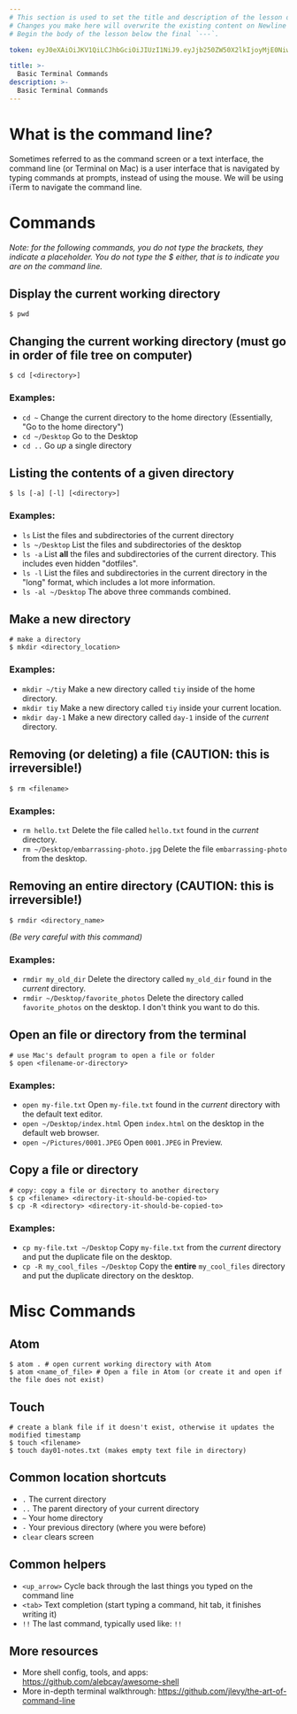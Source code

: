 ```yaml
---
# This section is used to set the title and description of the lesson on Newline. Do not edit `token`.
# Changes you make here will overwrite the existing content on Newline when synced via Github.
# Begin the body of the lesson below the final `---`.

token: eyJ0eXAiOiJKV1QiLCJhbGciOiJIUzI1NiJ9.eyJjb250ZW50X2lkIjoyMjE0NiwiY29udGVudF90eXBlIjoiTGVzc29uIn0.faTbFFsI0zVgvvvs-ZXWqcots2UL4qK0WwzV_86T06s

title: >-
  Basic Terminal Commands
description: >-
  Basic Terminal Commands
---
```

# What is the command line? 
Sometimes referred to as the command screen or a text interface, the command line (or Terminal on Mac) is a user interface that is navigated by typing commands at prompts, instead of using the mouse. We will be using iTerm to navigate the command line. 

# Commands
*Note: for the following commands, you do not type the brackets, they indicate a placeholder. You do not type the $ either, that is to indicate you are on the command line.*

## Display the current working directory
```
$ pwd
```

## Changing the current working directory (must go in order of file tree on computer)
```
$ cd [<directory>]
```

### Examples:
- `cd ~` Change the current directory to the home directory (Essentially, "Go to the home directory")
- `cd ~/Desktop` Go to the Desktop
- `cd ..` Go _up_ a single directory


## Listing the contents of a given directory
```
$ ls [-a] [-l] [<directory>]
```

### Examples:
- `ls` List the files and subdirectories of the current directory
- `ls ~/Desktop` List the files and subdirectories of the desktop
- `ls -a` List **all** the files and subdirectories of the current directory. This includes even hidden "dotfiles".
- `ls -l` List the files and subdirectories in the current directory in the "long" format, which includes a lot more information.
- `ls -al ~/Desktop` The above three commands combined.


## Make a new directory
```
# make a directory
$ mkdir <directory_location>
```

### Examples:
- `mkdir ~/tiy` Make a new directory called `tiy` inside of the home directory.
- `mkdir tiy` Make a new directory called `tiy` inside your current location.
- `mkdir day-1` Make a new directory called `day-1` inside of the _current_ directory.

## Removing (or deleting) a file (CAUTION: this is irreversible!)
```
$ rm <filename>
```

### Examples:
- `rm hello.txt` Delete the file called `hello.txt` found in the _current_ directory.
- `rm ~/Desktop/embarrassing-photo.jpg` Delete the file `embarrassing-photo` from the desktop.


## Removing an entire directory (CAUTION: this is irreversible!)
```
$ rmdir <directory_name>
```
_(Be very careful with this command)_

### Examples:
- `rmdir my_old_dir` Delete the directory called `my_old_dir` found in the _current_ directory.
- `rmdir ~/Desktop/favorite_photos` Delete the directory called `favorite_photos` on the desktop. I don't think you want to do this.


## Open an file or directory from the terminal
```
# use Mac's default program to open a file or folder
$ open <filename-or-directory>
```

### Examples:
- `open my-file.txt` Open `my-file.txt` found in the _current_ directory with the default text editor.
- `open ~/Desktop/index.html` Open `index.html` on the desktop in the default web browser.
- `open ~/Pictures/0001.JPEG` Open `0001.JPEG` in Preview.


## Copy a file or directory
```
# copy: copy a file or directory to another directory
$ cp <filename> <directory-it-should-be-copied-to>
$ cp -R <directory> <directory-it-should-be-copied-to>
```

### Examples:
- `cp my-file.txt ~/Desktop` Copy `my-file.txt` from the _current_ directory and put the duplicate file on the desktop.
- `cp -R my_cool_files ~/Desktop` Copy the **entire** `my_cool_files` directory and put the duplicate directory on the desktop.

# Misc Commands

## Atom
```
$ atom . # open current working directory with Atom
$ atom <name_of_file> # Open a file in Atom (or create it and open if the file does not exist)
```

## Touch
```
# create a blank file if it doesn't exist, otherwise it updates the modified timestamp
$ touch <filename>
$ touch day01-notes.txt (makes empty text file in directory) 
```

## Common location shortcuts
- `.` The current directory
- `..` The parent directory of your current directory
- `~` Your home directory
- `-` Your previous directory (where you were before)
- `clear` clears screen 

## Common helpers
- `<up_arrow>` Cycle back through the last things you typed on the command line
- `<tab>` Text completion (start typing a command, hit tab, it finishes writing it)
- `!!` The last command, typically used like: `!!`

## More resources

- More shell config, tools, and apps: https://github.com/alebcay/awesome-shell
- More in-depth terminal walkthrough: https://github.com/jlevy/the-art-of-command-line

